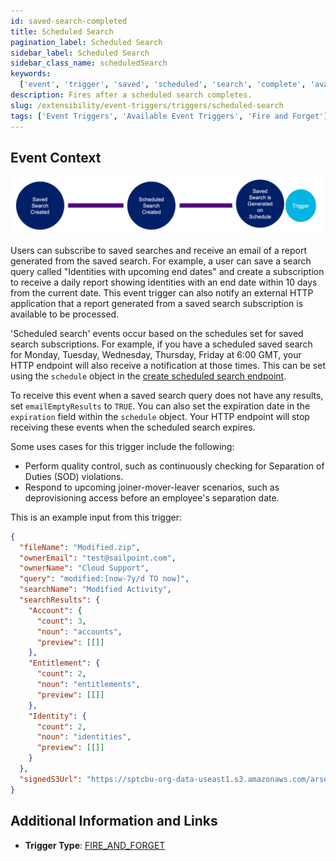```yaml
---
id: saved-search-completed
title: Scheduled Search
pagination_label: Scheduled Search
sidebar_label: Scheduled Search
sidebar_class_name: scheduledSearch
keywords:
  ['event', 'trigger', 'saved', 'scheduled', 'search', 'complete', 'available']
description: Fires after a scheduled search completes.
slug: /extensibility/event-triggers/triggers/scheduled-search
tags: ['Event Triggers', 'Available Event Triggers', 'Fire and Forget']
---
```


## Event Context

![Flow](./img/saved-search-path.png)

Users can subscribe to saved searches and receive an email of a report generated from the saved search. For example, a user can save a search query called "Identities with upcoming end dates" and create a subscription to receive a daily report showing identities with an end date within 10 days from the current date. This event trigger can also notify an external HTTP application that a report generated from a saved search subscription is available to be processed.

'Scheduled search' events occur based on the schedules set for saved search subscriptions. For example, if you have a scheduled saved search for Monday, Tuesday, Wednesday, Thursday, Friday at 6:00 GMT, your HTTP endpoint will also receive a notification at those times. This can be set using the `schedule` object in the [create scheduled search endpoint](/api/v3/create-scheduled-search).

To receive this event when a saved search query does not have any results, set `emailEmptyResults` to `TRUE`. You can also set the expiration date in the `expiration` field within the `schedule` object. Your HTTP endpoint will stop receiving these events when the scheduled search expires.

Some uses cases for this trigger include the following:

- Perform quality control, such as continuously checking for Separation of Duties (SOD) violations.
- Respond to upcoming joiner-mover-leaver scenarios, such as deprovisioning access before an employee's separation date.

This is an example input from this trigger:

```json
{
  "fileName": "Modified.zip",
  "ownerEmail": "test@sailpoint.com",
  "ownerName": "Cloud Support",
  "query": "modified:[now-7y/d TO now]",
  "searchName": "Modified Activity",
  "searchResults": {
    "Account": {
      "count": 3,
      "noun": "accounts",
      "preview": [[]]
    },
    "Entitlement": {
      "count": 2,
      "noun": "entitlements",
      "preview": [[]]
    },
    "Identity": {
      "count": 2,
      "noun": "identities",
      "preview": [[]]
    }
  },
  "signedS3Url": "https://sptcbu-org-data-useast1.s3.amazonaws.com/arsenal-john/reports/Events%20Export.2020-05-06%2018%2759%20GMT.3e580592-86e4-4953-8aea-49e6ef20a086.zip?X-Amz-Algorithm=AWS4-HMAC-SHA256&X-Amz-Date=20200506T185919Z&X-Amz-SignedHeaders=host&X-Amz-Expires=899&X-Amz-Credential=AKIAV5E54XOGTS4Q4L7A%2F20200506%2Fus-east-1%2Fs3%2Faws4_request&X-Amz-Signature=2e732bb97a12a1fd8a215613e3c31fcdae8ba1fb6a25916843ab5b51d2ddefbc"
}
```

## Additional Information and Links

- **Trigger Type**: [FIRE_AND_FORGET](../trigger-types.md#fire-and-forget)
<!-- [Input schema](https://developer.sailpoint.com/apis/beta/#section/Saved-Search-Complete-Event-Trigger-Input) -->
